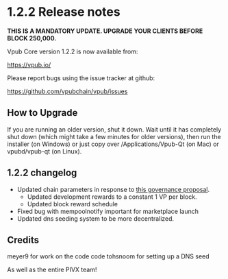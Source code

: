 1.2.2 Release notes
====================

**THIS IS A MANDATORY UPDATE. UPGRADE YOUR CLIENTS BEFORE BLOCK 250,000.**

Vpub Core version 1.2.2 is now available from:

  https://vpub.io/

Please report bugs using the issue tracker at github:

  https://github.com/vpubchain/vpub/issues


How to Upgrade
--------------

If you are running an older version, shut it down. Wait until it has completely
shut down (which might take a few minutes for older versions), then run the
installer (on Windows) or just copy over /Applications/Vpub-Qt (on Mac) or
vpubd/vpub-qt (on Linux).


1.2.2 changelog
----------------

- Updated chain parameters in response to [this governance proposal](https://forum.vpub.io/t/block-reward-extension/81).
  - Updated development rewards to a constant 1 VP per block.
  - Updated block reward schedule
- Fixed bug with mempoolnotify important for marketplace launch
- Updated dns seeding system to be more decentralized.


Credits
--------

meyer9 for work on the code code
tohsnoom for setting up a DNS seed

As well as the entire PIVX team!
